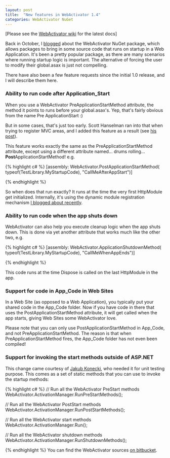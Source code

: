 ```yaml
---
layout: post
title:  "New features in WebActivator 1.4"
categories: WebActivator NuGet
---
```



[Please see the [WebActivator wiki](https://bitbucket.org/davidebbo/webactivator/wiki/Home) for the latest docs]

Back in October, I [blogged](http://blogs.msdn.com/b/davidebb/archive/2010/10/11/light-up-your-nupacks-with-startup-code-and-webactivator.aspx) about the WebActivator NuGet package, which allows packages to bring in some source code that runs on startup in a Web Application. It's been a pretty popular package, as there are many scenarios where running startup logic is important. The alternative of forcing the user to modify their global.asax is just not compelling.

There have also been a few feature requests since the initial 1.0 release, and I will describe them here.

### Ability to run code after Application_Start

When you use a WebActivator PreApplicationStartMethod attribute, the method it points to runs before your global.asax's. Yep, that's fairly obvious from the name Pre ApplicationStart :)

But in some cases, that's just too early. Scott Hanselman ran into that when trying to register MVC areas, and I added this feature as a result (see [his post](http://www.hanselman.com/blog/UpdatingAndPublishingANuGetPackagePlusMakingNuGetPackagesSmarterAndAvoidingSourceEditsWithWebActivator.aspx)).

This feature works exactly the same as the PreApplicationStartMethod attribute, except using a different attribute named… drums rolling… **Post**ApplicationStartMethod! e.g.

{% highlight c# %}
[assembly: WebActivator.PostApplicationStartMethod(
typeof(TestLibrary.MyStartupCode), "CallMeAfterAppStart")]

{% endhighlight %}

So when does that run exactly? It runs at the time the very first HttpModule get initialized. Internally, it's using the dynamic module registration mechanism [I blogged about recently](http://blog.davidebbo.com/2011/02/register-your-http-modules-at-runtime.html).

### Ability to run code when the app shuts down

WebActivator can also help you execute cleanup logic when the app shuts down. This is done via yet another attribute that works much like the other two, e.g.

{% highlight c# %}
[assembly: WebActivator.ApplicationShutdownMethod(
typeof(TestLibrary.MyStartupCode), "CallMeWhenAppEnds")]

{% endhighlight %}

This code runs at the time Dispose is called on the last HttpModule in the app.

### Support for code in App_Code in Web Sites

In a Web Site (as opposed to a Web Application), you typically put your shared code in the App_Code folder. Now if you have code in there that uses the PostApplicationStartMethod attribute, it will get called when the app starts, giving Web Sites some WebActivator love.

Please note that you can only use PostApplicationStartMethod in App_Code, and not PreApplicationStartMethod. The reason is that when PreApplicationStartMethod fires, the App_Code folder has not even been compiled!

### Support for invoking the start methods outside of ASP.NET

This change came courtesy of [Jakub Konecki](http://stackoverflow.com/users/449906/jakub-konecki), who needed it for unit testing purpose. This comes as a set of static methods that you can use to invoke the startup methods:

{% highlight c# %}
// Run all the WebActivator PreStart methods
WebActivator.ActivationManager.RunPreStartMethods();

// Run all the WebActivator PostStart methods
WebActivator.ActivationManager.RunPostStartMethods();

// Run all the WebActivator start methods
WebActivator.ActivationManager.Run();

// Run all the WebActivator shutdown methods
WebActivator.ActivationManager.RunShutdownMethods();

{% endhighlight %}
You can find the WebActivator sources [on bitbucket](https://bitbucket.org/davidebbo/webactivator).
